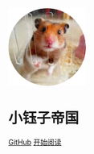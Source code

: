 <img src="_coverpage.assets/20200624035041.81eb65dfb71e7dd66b560f4c515019c6.webp" style="zoom:15%;" />

# 小钰子帝国

[GitHub](https://github.com/yukmingyu/notes)	[开始阅读]([https://yukmingyu.github.io/notes/#/dos/Openvpn配置.md)

